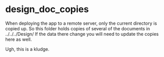 # design_doc_copies

When deploying the app to a remote server, only the current directory is copied 
up. So this folder holds copies of several of the documents in ../../../Design/
If the data there change you will need to update the copies here as well.

Ugh, this is a kludge.
